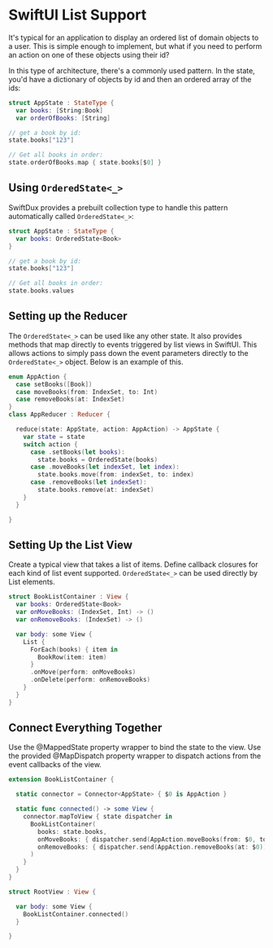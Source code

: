 # SwiftUI List Support

It's typical for an application to display an ordered list of domain objects to a user. This is simple enough to implement, but what if you need to perform an action on one of these objects using their id?

In this type of architecture, there's a commonly used pattern. In the state, you'd have a dictionary of objects by id and then an ordered array of the ids:

```swift
struct AppState : StateType {
  var books: [String:Book]
  var orderOfBooks: [String]

// get a book by id:
state.books["123"]

// Get all books in order:
state.orderOfBooks.map { state.books[$0] }
```

## Using `OrderedState<_>`

SwiftDux provides a prebuilt collection type to handle this pattern automatically called `OrderedState<_>`:

```swift
struct AppState : StateType {
  var books: OrderedState<Book>
}

// get a book by id:
state.books["123"]

// Get all books in order:
state.books.values
```

## Setting up the Reducer

The `OrderedState<_>` can be used like any other state. It also provides methods that map directly to events triggered by list views in SwiftUI. This allows actions to simply pass down the event parameters directly to the `OrderedState<_>` object. Below is an example of this.

```swift
enum AppAction {
  case setBooks([Book])
  case moveBooks(from: IndexSet, to: Int)
  case removeBooks(at: IndexSet)
}
class AppReducer : Reducer {

  reduce(state: AppState, action: AppAction) -> AppState {
    var state = state
    switch action {
      case .setBooks(let books):
        state.books = OrderedState(books)
      case .moveBooks(let indexSet, let index):
        state.books.move(from: indexSet, to: index)
      case .removeBooks(let indexSet):
        state.books.remove(at: indexSet)
    }
  }

}
```

## Setting Up the List View

Create a typical view that takes a list of items. Define callback closures for each kind of list event supported. `OrderedState<_>` can be used directly by List elements.

```swift
struct BookListContainer : View {
  var books: OrderedState<Book>
  var onMoveBooks: (IndexSet, Int) -> ()
  var onRemoveBooks: (IndexSet) -> ()

  var body: some View {
    List {
      ForEach(books) { item in
        BookRow(item: item)
      }
      .onMove(perform: onMoveBooks)
      .onDelete(perform: onRemoveBooks)
    }
  }
}
```

## Connect Everything Together

Use the @MappedState property wrapper to bind the state to the view. Use the provided @MapDispatch property wrapper to dispatch actions from the event callbacks of the view.

```swift
extension BookListContainer {

  static connector = Connector<AppState> { $0 is AppAction }

  static func connected() -> some View {
    connector.mapToView { state dispatcher in
      BookListContainer(
        books: state.books,
        onMoveBooks: { dispatcher.send(AppAction.moveBooks(from: $0, to: $1)) },
        onRemoveBooks: { dispatcher.send(AppAction.removeBooks(at: $0)) }
      )
    }
  }
}
```

```swift
struct RootView : View {

  var body: some View {
    BookListContainer.connected()
  }

}
```

